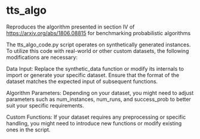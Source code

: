 # tts_algo
Reproduces the algorithm presented in section IV of https://arxiv.org/abs/1806.08815 for benchmarking probabilistic algorithms

The tts_algo_code.py script operates on synthetically generated instances. To utilize this code with real-world or other custom datasets, the following modifications are necessary:

Data Input: Replace the synthetic_data function or modify its internals to import or generate your specific dataset. Ensure that the format of the dataset matches the expected input of subsequent functions.

Algorithm Parameters: Depending on your dataset, you might need to adjust parameters such as num_instances, num_runs, and success_prob to better suit your specific requirements.

Custom Functions: If your dataset requires any preprocessing or specific handling, you might need to introduce new functions or modify existing ones in the script.
